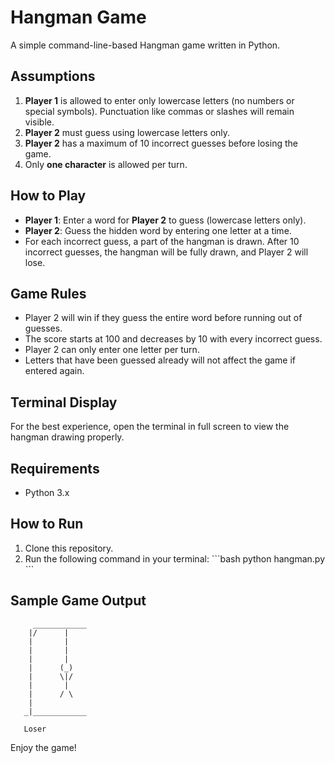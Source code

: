 
# Hangman Game

A simple command-line-based Hangman game written in Python.

## Assumptions

1. **Player 1** is allowed to enter only lowercase letters (no numbers or special symbols). Punctuation like commas or slashes will remain visible.
2. **Player 2** must guess using lowercase letters only.
3. **Player 2** has a maximum of 10 incorrect guesses before losing the game.
4. Only **one character** is allowed per turn.

## How to Play

- **Player 1**: Enter a word for **Player 2** to guess (lowercase letters only).
- **Player 2**: Guess the hidden word by entering one letter at a time.
- For each incorrect guess, a part of the hangman is drawn. After 10 incorrect guesses, the hangman will be fully drawn, and Player 2 will lose.

## Game Rules

- Player 2 will win if they guess the entire word before running out of guesses.
- The score starts at 100 and decreases by 10 with every incorrect guess.
- Player 2 can only enter one letter per turn.
- Letters that have been guessed already will not affect the game if entered again.

## Terminal Display

For the best experience, open the terminal in full screen to view the hangman drawing properly.

## Requirements

- Python 3.x

## How to Run

1. Clone this repository.
2. Run the following command in your terminal:
   \`\`\`bash
   python hangman.py
   \`\`\`

## Sample Game Output

```plaintext
     ____________
    |/      |
    |       |
    |       |
    |       |
    |      (_)
    |      \|/
    |       |
    |      / \
    |
   _|____________

   Loser
```

Enjoy the game!
